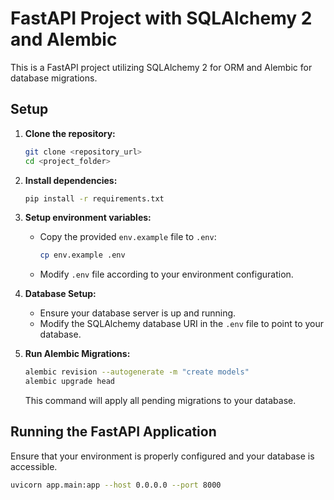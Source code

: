 # FastAPI Project with SQLAlchemy 2 and Alembic

This is a FastAPI project utilizing SQLAlchemy 2 for ORM and Alembic for database migrations.

## Setup

1. **Clone the repository:**

    ```bash
    git clone <repository_url>
    cd <project_folder>
    ```

2. **Install dependencies:**

    ```bash
    pip install -r requirements.txt
    ```

3. **Setup environment variables:**

    - Copy the provided `env.example` file to `.env`:

        ```bash
        cp env.example .env
        ```

    - Modify `.env` file according to your environment configuration.

4. **Database Setup:**

    - Ensure your database server is up and running.
    - Modify the SQLAlchemy database URI in the `.env` file to point to your database.

5. **Run Alembic Migrations:**

    ```bash
    alembic revision --autogenerate -m "create models"    
    alembic upgrade head
    ```

    This command will apply all pending migrations to your database.

## Running the FastAPI Application

Ensure that your environment is properly configured and your database is accessible.

```bash
uvicorn app.main:app --host 0.0.0.0 --port 8000
